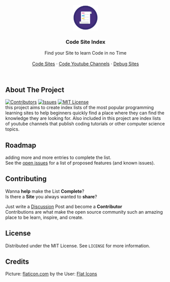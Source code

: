 <br />
<p align="center">
  <a href="https://github.com/fj-gruenewald/index_of_code_learning_websites">
    <img src="img/readmeIndex.svg" alt="Logo" width="80" height="80">
  </a>
  
  <h3 align="center">Code Site Index</h3>

  <p align="center">
    Find your Site to learn Code in no Time
    <br />
    <br />
    <a href="https://github.com/fj-gruenewald/index_of_code_learning_websites/blob/main/index/code-site-index.md">Code Sites</a>
    ·
    <a href="https://github.com/fj-gruenewald/index_of_code_learning_websites/blob/main/index/code-youtube-channels.md">Code Youtube Channels</a>
    ·
    <a href="https://github.com/fj-gruenewald/index_of_code_learning_websites/blob/main/index/debug-site-index.md">Debug Sites</a>
  </p>
</p>

<br/>

## About The Project

[![Contributors][contributors-shield]][contributors-url] [![Issues][issues-shield]][issues-url] [![MIT License][license-shield]][license-url] <br/>
this project aims to create index lists of the most popular programming learning sites to help beginners quickly find a place where they can find the knowledge they are looking for. Also included in this project are index lists of youtube channels that publish coding tutorials or other computer science topics.

## Roadmap

adding more and more entries to complete the list. <br/>
See the [open issues](https://github.com/fj-gruenewald/index_of_code_learning_websites/issues) for a list of proposed features (and known issues).

## Contributing

Wanna **help** make the List **Complete**? <br/>
Is there a **Site** you always wanted to **share**? <br/>

Just write a [Discussion](https://github.com/fj-gruenewald/index_of_code_learning_websites/discussions) Post and become a **Contributor** <br/>
Contributions are what make the open source community such an amazing place to be learn, inspire, and create.

## License

Distributed under the MIT License. See `LICENSE` for more information.

## Credits

Picture: [flaticon.com](https://www.flaticon.com/de/) by the User: [Flat Icons](https://www.flaticon.com/de/autoren/flat-icons)



[contributors-shield]: https://img.shields.io/github/contributors/fj-gruenewald/index_of_code_learning_websites.svg?style=for-the-badge
[contributors-url]: https://github.com/fj-gruenewald/index_of_code_learning_websites/graphs/contributors

[issues-shield]: https://img.shields.io/github/issues/fj-gruenewald/index_of_code_learning_websites.svg?style=for-the-badge
[issues-url]: https://github.com/fj-gruenewald/index_of_code_learning_websites/issues

[license-shield]: https://img.shields.io/github/license/fj-gruenewald/index_of_code_learning_websites.svg?style=for-the-badge
[license-url]: https://github.com/fj-gruenewald/index_of_code_learning_websites/blob/main/LICENSE
